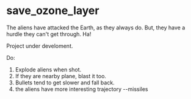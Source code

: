 # save_ozone_layer

The aliens have attacked the Earth, as they always do. But, they have a hurdle they can't get through. Ha!

Project under develoment.

Do:
1. Explode aliens when shot.
2. If they are nearby plane, blast it too.
3. Bullets tend to get slower and fall back.
4. the aliens have more interesting trajectory --missiles


